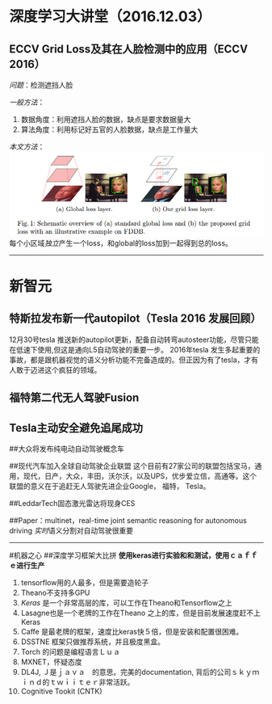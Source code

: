 # 深度学习大讲堂（2016.12.03）
## ECCV Grid Loss及其在人脸检测中的应用（ECCV 2016）
*问题*：检测遮挡人脸

*一般方法*：
1. 数据角度：利用遮挡人脸的数据，缺点是要求数据量大
2. 算法角度：利用标记好五官的人脸数据，缺点是工作量大

*本文方法*：
![grid loss](https://github.com/simonlight/MLBlogSum/blob/master/2017/1/images/gridloss.png "Logo Title Text 1")
每个小区域*独立*产生一个loss，和global的loss加到一起得到总的loss。 

---
# 新智元
## 特斯拉发布新一代autopilot（Tesla 2016 发展回顾）
12月30号tesla 推送新的autopilot更新，配备自动转弯autosteer功能，尽管只能在低速下使用,但这是通向L5自动驾驶的重要一步。
2016年tesla 发生多起重要的事故，都是跟机器视觉的语义分析功能不完备造成的。但正因为有了tesla，才有人敢于迈进这个疯狂的领域。

## 福特第二代无人驾驶Fusion

## Tesla主动安全避免追尾成功

##大众将发布纯电动自动驾驶概念车

##现代汽车加入全球自动驾驶企业联盟
这个目前有27家公司的联盟包括宝马，通用，现代，日产，大众，丰田，沃尔沃，以及UPS，优步爱立信，高通等。这个联盟的意义在于追赶无人驾驶先进企业Google， 福特， Tesla。

##LeddarTech固态激光雷达将现身CES

##Paper：multinet，real-time joint semantic reasoning for autonomous driving
*实时*语义分割对自动驾驶很重要

---
#机器之心
##深度学习框架大比拼
**使用keras进行实验和和测试，使用ｃａｆｆｅ进行生产**
1. tensorflow用的人最多，但是需要造轮子
2. Theano不支持多GPU
3. *Keras* 是一个非常高层的库，可以工作在Theano和Tensorflow之上
4. Lasagne也是一个老牌的工作在Theano 之上的库，但是目前发展速度赶不上Keras
5. Caffe 是最老牌的框架，速度比keras快５倍，但是安装和配置很困难。
6. DSSTNE 框架只做推荐系统，并且极度黑盒。
7. Torch 的问题是编程语言Ｌｕａ
8. MXNET，怀疑态度
9. DL4J, Ｊ是ｊａｖａ　的意思。完美的documentation, 背后的公司ｓｋｙｍｉｎｄ的ｔｗｉｉｔｅｒ非常活跃。　
10. Cognitive Tookit (CNTK)






